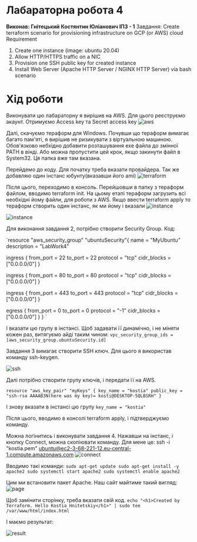 # Лабараторна робота 4
**Виконав: Гнітецький Костянтин Юліанович ІПЗ - 1**
Завдання: Create terraform scenario for provisioning infrastructure on GCP (or AWS) cloud Requirement 
1. Create one instance (image: ubuntu 20.04) 
2. Allow HTTP/HTTPS traffic on a NIC 
3. Provision one SSH public key for created instance 
4. Install Web Server (Apache HTTP Server / NGINX HTTP Server) via bash scenario
# Хід роботи
Виконувати цю лабараторну я вирішив на AWS. Для цього реєструємо акаунт.
Отримуємо Access key та Secret access key
![aws](https://cdn.discordapp.com/attachments/1032017662575902805/1041678098258731008/image.png)

Далі, скачуємо тераформ для Windows.
Почувши що тераформ вимагає багато пам'яті, я вирішив не ризикувати з віртуальною машиною.
Обов'язково небхідно добавити розташування exe файла до змінної PATH в вінді.
Або можна пропустити цей крок, якщо закинути файл в System32. Ця папка вже там вказана.

Перейдемо до коду. Для початку треба вказати провайдера. Так же добавляю один інстанс юбунту(вказавши його ami)
![terraform](https://media.discordapp.net/attachments/1032017662575902805/1041679481716363394/image.png)

Після цього, переходимо в консоль. Перейшовши в папку з тераформ файлом, вводимо terraform init.
На цьому етапі тераформ загрузить всі необхідні йому файли, для роботи з AWS.
Якщо ввести terraform apply то тераформ створить один інстанс, як ми йому і вказали
![instance](https://cdn.discordapp.com/attachments/1032017662575902805/1041679740345524244/image.png)

![instance](https://cdn.discordapp.com/attachments/1032017662575902805/1041680150787526666/image.png)

Для виконання завдання 2, потрібно створити Security Group.
Код:

`resource "aws_security_group" "ubuntuSecurity"{
    name        = "MyUbuntu"
    description = "LabWork4"

 ingress {
    from_port        = 22
    to_port          = 22
    protocol         = "tcp"
    cidr_blocks      = ["0.0.0.0/0"]
  }

  ingress {
    from_port        = 80
    to_port          = 80
    protocol         = "tcp"
    cidr_blocks      = ["0.0.0.0/0"]
  }

  ingress {
    from_port        = 443
    to_port          = 443
    protocol         = "tcp"
    cidr_blocks      = ["0.0.0.0/0"]
  }

  egress {
    from_port        = 0
    to_port          = 0
    protocol         = "-1"
    cidr_blocks      = ["0.0.0.0/0"]
  }
}
`

І вказати цю групу в інстансі. Щоб задавати її динамічно, і не міняти кожен раз, витягуємо айді таким чином:
`vpc_security_group_ids = [aws_security_group.ubuntuSecurity.id]`

Завдання 3 вимагає створити SSH ключ. Для цього я використав команду ssh-keygen.

![ssh](https://cdn.discordapp.com/attachments/1032017662575902805/1041681346927525949/image.png)

Далі потрібно створити групу ключів, і передати її на AWS.

`resource "aws_key_pair" "myKeys" {
  key_name = "kostia"
  public_key = "ssh-rsa AAAAB3N(here was my key)= kosti@DESKTOP-5QLBSRH"
}`

І знову вказати в інстансі цю групу
`key_name = "kostia"`

Після цього, вводимо в консолі terraform apply, і підтверджуємо команду.

Можна логінитись і виконувати завдання 4.
Нажавши на інстанс, і кнопку Connect, можна скопіювати команду. Для мене це:
ssh -i "kostia.pem" ubuntu@ec2-3-68-221-12.eu-central-1.compute.amazonaws.com
![connect](https://media.discordapp.net/attachments/1032017662575902805/1041682076883222618/image.png)

Вводимо такі команди:
`sudo apt-get update
sudo apt-get install -y apache2
sudo systemctl start apache2
sudo systemctl enable apache2`

Цим ми встановити пакет Apache. Наш сайт майтиме такий вигляд:
![page](https://media.discordapp.net/attachments/1032017662575902805/1041683647050297376/image.png)

Щоб замінити сторінку, треба вказати свій код.
`echo "<h1>Created by Terraform. Hello Kostia Hnitetskiy</h1>" | sudo tee /var/www/html/index.html`

І маємо результат:

![result](https://cdn.discordapp.com/attachments/1032017662575902805/1041683902487592990/image.png)
